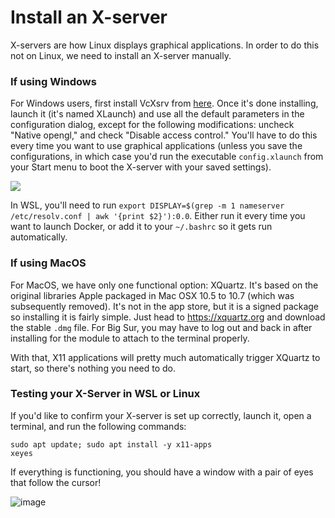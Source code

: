 # Install an X-server

X-servers are how Linux displays graphical applications. In order to do this not on Linux, we need
to install an X-server manually.

### If using Windows
For Windows users, first install VcXsrv from [here](https://sourceforge.net/projects/vcxsrv/). Once it's done
installing, launch it (it's named XLaunch) and use all the default parameters in the 
configuration dialog, except for the following modifications: uncheck "Native opengl," and
check "Disable access control." You'll have to do this every time you want to use graphical
applications (unless you save the configurations, in which case you'd run the executable 
`config.xlaunch` from your Start menu to boot the X-server with your saved settings).

![](https://i.imgur.com/1EJWKh5.png)

In WSL, you'll need to run 
`export DISPLAY=$(grep -m 1 nameserver /etc/resolv.conf | awk '{print $2}'):0.0`. 
Either run it every time you want to launch Docker, or add it to your `~/.bashrc` so it gets run 
automatically.

### If using MacOS

For MacOS, we have only one functional option: XQuartz.  It's based on the original libraries Apple packaged in Mac OSX 10.5 to 10.7 (which was subsequently removed).  It's not in the app store, but it is a signed package so installing it is fairly simple.  Just head to https://xquartz.org and download the stable `.dmg` file.  For Big Sur, you may have to log out and back in after installing for the module to attach to the terminal properly.

With that, X11 applications will pretty much automatically trigger XQuartz to start, so there's nothing you need to do.

### Testing your X-Server in WSL or Linux

If you'd like to confirm your X-server is set up correctly, launch it, open a terminal, and run the
following commands:
```
sudo apt update; sudo apt install -y x11-apps
xeyes
```
If everything is functioning, you should have a window with a pair of eyes that follow the cursor!

![image](https://user-images.githubusercontent.com/19244666/118378411-57a53280-b599-11eb-8840-1f77d6dd8646.png)
